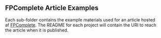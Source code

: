 ## FPComplete Article Examples

Each sub-folder contains the example materials used for an article
hosted af [FPComplete](https://www.fpcomplete.com/). The README for
each project will contain the URI to reach the article when it is
published.
